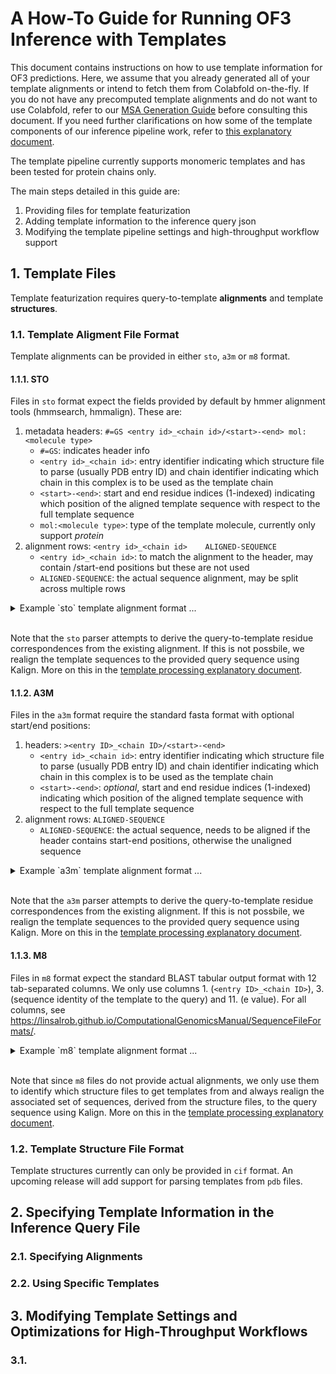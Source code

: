 # A How-To Guide for Running OF3 Inference with Templates

This document contains instructions on how to use template information for OF3 predictions. Here, we assume that you already generated all of your template alignments or intend to fetch them from Colabfold on-the-fly. If you do not have any precomputed template alignments and do not want to use Colabfold, refer to our [MSA Generation Guide](precomputed_msa_generation_how_to.md) before consulting this document. If you need further clarifications on how some of the template components of our inference pipeline work, refer to [this explanatory document](template_explanation.md).

The template pipeline currently supports monomeric templates and has been tested for protein chains only.

The main steps detailed in this guide are:
1. Providing files for template featurization
2. Adding template information to the inference query json
3. Modifying the template pipeline settings and high-throughput workflow support

## 1. Template Files

Template featurization requires query-to-template **alignments** and template **structures**.

### 1.1. Template Aligment File Format

Template alignments can be provided in either `sto`, `a3m` or `m8` format.

#### 1.1.1. STO

Files in `sto` format expect the fields provided by default by hmmer alignment tools (hmmsearch, hmmalign). These are:
1. metadata headers: `#=GS <entry id>_<chain id>/<start>-<end> mol:<molecule type>`
    - `#=GS`: indicates header info
    - `<entry id>_<chain id>`: entry identifier indicating which structure file to parse (usually PDB entry ID) and chain identifier indicating which chain in this complex is to be used as the template chain
    - `<start>-<end>`: start and end residue indices (1-indexed) indicating which position of the aligned template sequence with respect to the full template sequence
    - `mol:<molecule type>`: type of the template molecule, currently only support *protein*
2. alignment rows: `<entry id>_<chain id>    ALIGNED-SEQUENCE`
    - `<entry id>_<chain id>`: to match the alignment to the header, may contain /start-end positions but these are not used
    - `ALIGNED-SEQUENCE`: the actual sequence alignment, may be split across multiple rows

<details>
<summary>Example `sto` template alignment format ...</summary>
<pre><code>
# STOCKHOLM 1.0

#=GS query_A/1-100 DE [subseq from] mol:protein length:100
#=GS template_B/50-150 DE [subseq from] mol:protein length:200

query_A     MKLLVVDDA--GQKFT
template_B  MK--VVDDARGQGKFT
//
</code></pre>
</details>

<br>

Note that the `sto` parser attempts to derive the query-to-template residue correspondences from the existing alignment. If this is not possbile, we realign the template sequences to the provided query sequence using Kalign. More on this in the [template processing explanatory document](template_explanation.md).

#### 1.1.2. A3M

Files in the `a3m` format require the standard fasta format with optional start/end positions:
1. headers: `><entry ID>_<chain ID>/<start>-<end>`
    - `<entry id>_<chain id>`: entry identifier indicating which structure file to parse (usually PDB entry ID) and chain identifier indicating which chain in this complex is to be used as the template chain
    - `<start>-<end>`: *optional*, start and end residue indices (1-indexed) indicating which position of the aligned template sequence with respect to the full template sequence
2. alignment rows: `ALIGNED-SEQUENCE`
    - `ALIGNED-SEQUENCE`: the actual sequence, needs to be aligned if the header contains start-end positions, otherwise the unaligned sequence

<details>
<summary>Example `a3m` template alignment format ...</summary>
<pre><code>
>query_A/1-100
MKLLVVDDA--GQGKFT
>template_B/50-150
MK--VVDDAaRGQGKFT
</code></pre>
</details>

<br>

Note that the `a3m` parser attempts to derive the query-to-template residue correspondences from the existing alignment. If this is not possbile, we realign the template sequences to the provided query sequence using Kalign. More on this in the [template processing explanatory document](template_explanation.md).

#### 1.1.3. M8

Files in `m8` format expect the standard BLAST tabular output format with 12 tab-separated columns. We only use columns 1. (`<entry ID>_<chain ID>`), 3. (sequence identity of the template to the query) and 11. (e value). For all columns, see https://linsalrob.github.io/ComputationalGenomicsManual/SequenceFileFormats/.

<details>
<summary>Example `m8` template alignment format ...</summary>
<pre><code>
query_A	template_B	85.7	14	2	0	1	14	50	63	1e-05	28.1
query_A	template_C	71.4	14	4	0	5	18	75	88	2e-03	22.3
</code></pre>
</details>

<br>

Note that since `m8` files do not provide actual alignments, we only use them to identify which structure files to get templates from and always realign the associated set of sequences, derived from the structure files, to the query sequence using Kalign. More on this in the [template processing explanatory document](template_explanation.md).

### 1.2. Template Structure File Format

Template structures currently can only be provided in `cif` format. An upcoming release will add support for parsing templates from `pdb` files.

## 2. Specifying Template Information in the Inference Query File

### 2.1. Specifying Alignments

### 2.2. Using Specific Templates

## 3. Modifying Template Settings and Optimizations for High-Throughput Workflows

### 3.1. 